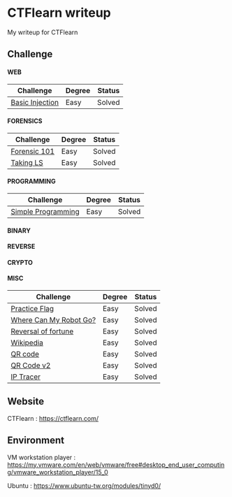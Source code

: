 # CTFlearn writeup
My writeup for CTFlearn

## Challenge
#### WEB
|Challenge|Degree|Status|
|-|-|-|
|[Basic Injection](WEB/Basic%20Injection/README.md)|Easy|Solved|
#### FORENSICS
|Challenge|Degree|Status|
|-|-|-|
|[Forensic 101](FORENSICS/Forensic%20101/README.md)|Easy|Solved|
|[Taking LS](FORENSICS/Taking%20LS/README.md)|Easy|Solved|
#### PROGRAMMING
|Challenge|Degree|Status|
|-|-|-|
|[Simple Programming](PROGRAMMING/Simple%20Programming/README.md)|Easy|Solved|
#### BINARY
#### REVERSE
#### CRYPTO
#### MISC
|Challenge|Degree|Status|
|-|-|-|
|[Practice Flag](MISC/Practice%20Flag/README.md)|Easy|Solved|
|[Where Can My Robot Go?](MISC/Where%20Can%20My%20Robot%20Go/README.md)|Easy|Solved|
|[Reversal of fortune](MISC/Reversal%20of%20fortune/README.md)|Easy|Solved|
|[Wikipedia](MISC/Wikipedia/README.md)|Easy|Solved|
|[QR code](MISC/QR%20code/README.md)|Easy|Solved|
|[QR Code v2](MISC/QR%20Code%20v2/README.md)|Easy|Solved|
|[IP Tracer](MISC/IP%20Tracer/README.md)|Easy|Solved|


## Website
CTFlearn : https://ctflearn.com/

## Environment
VM workstation player : https://my.vmware.com/en/web/vmware/free#desktop_end_user_computing/vmware_workstation_player/15_0

Ubuntu : https://www.ubuntu-tw.org/modules/tinyd0/
